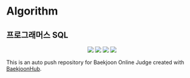 # Algorithm
## 프로그래머스 SQL 
<p align="center">
  <img src="![프로그래머스SQL래밸1](https://github.com/choijh9023/Algorithm/assets/148327627/2d4f5432-9cb2-45ba-aeba-14b0170debd6)">
  <img src="![프로그래머스SQL래밸2](https://github.com/choijh9023/Algorithm/assets/148327627/48345161-6048-4280-a1b6-fa3a5914f2e3)">
  <img src="![프로그래머스SQL래밸3](https://github.com/choijh9023/Algorithm/assets/148327627/5a35d25e-d59e-45ab-a1d2-34cbbab59219)">
  <img src="![프로그래머스SQL래밸4](https://github.com/choijh9023/Algorithm/assets/148327627/a399874f-346d-4af4-92bc-edfadecd6184)">
</p>

This is an auto push repository for Baekjoon Online Judge created with [BaekjoonHub](https://github.com/BaekjoonHub/BaekjoonHub).
